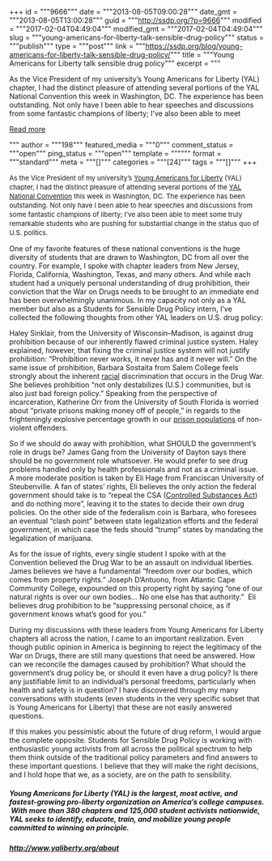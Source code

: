 +++
id = """9666"""
date = """2013-08-05T09:00:28"""
date_gmt = """2013-08-05T13:00:28"""
guid = """http://ssdp.org/?p=9666"""
modified = """2017-02-04T04:49:04"""
modified_gmt = """2017-02-04T04:49:04"""
slug = """young-americans-for-liberty-talk-sensible-drug-policy"""
status = """publish"""
type = """post"""
link = """https://ssdp.org/blog/young-americans-for-liberty-talk-sensible-drug-policy/"""
title = """Young Americans for Liberty talk sensible drug policy"""
excerpt = """<p>As the Vice President of my university’s Young Americans for Liberty (YAL) chapter, I had the distinct pleasure of attending several portions of the YAL National Convention this week in Washington, DC. The experience has been outstanding. Not only have I been able to hear speeches and discussions from some fantastic champions of liberty; I’ve also been able to meet</p>
<div class="h10"></div>
<p><a class="more-link2 flat" href="https://ssdp.org/blog/young-americans-for-liberty-talk-sensible-drug-policy/">Read more</a></p>
"""
author = """198"""
featured_media = """0"""
comment_status = """open"""
ping_status = """open"""
template = """"""
format = """standard"""
meta = """[]"""
categories = """[24]"""
tags = """[]"""
+++
<p dir="ltr"><span style="font-size: 13px; line-height: 18px;">As the Vice President of my university’s <a href="http://www.yaliberty.org/">Young Americans for Liberty</a> (YAL) chapter, I had the distinct pleasure of attending several portions of the <a href="http://www.yaliberty.org/convention/2013">YAL National Convention</a> this week in Washington, DC. The experience has been outstanding. Not only have I been able to hear speeches and discussions from some fantastic champions of liberty; I’ve also been able to meet some truly remarkable students who are pushing for substantial change in the status quo of U.S. politics.</span></p>

<p dir="ltr">One of my favorite features of these national conventions is the huge diversity of students that are drawn to Washington, DC from all over the country. For example, I spoke with chapter leaders from New Jersey, Florida, California, Washington, Texas, and many others. And while each student had a uniquely personal understanding of drug prohibition, their conviction that the War on Drugs needs to be brought to an immediate end has been overwhelmingly unanimous. In my capacity not only as a YAL member but also as a Students for Sensible Drug Policy intern, I&#8217;ve collected the following thoughts from other YAL leaders on U.S. drug policy:</p>

<p dir="ltr">Haley Sinklair, from the University of Wisconsin–Madison, is against drug prohibition because of our inherently flawed criminal justice system. Haley explained, however, that fixing the criminal justice system will not justify prohibition: “Prohibition never works, it never has and it never will.” On the same issue of prohibition, Barbara Sostaita from Salem College feels strongly about the inherent <a href="http://ssdp.org/news/blog/the-war-on-drugs-is-a-war-on-people/">racial</a> discrimination that occurs in the Drug War. She believes prohibition “not only destabilizes (U.S.) communities, but is also just bad foreign policy.” Speaking from the perspective of incarceration, Katherine Orr from the University of South Florida is worried about “private prisons making money off of people,” in regards to the frighteningly explosive percentage growth in our <a href="http://ssdp.org/resources/facts-and-statistics/">prison populations</a> of non-violent offenders.</p>

<p dir="ltr">So if we should do away with prohibition, what SHOULD the government’s role in drugs be? James Gang from the University of Dayton says there should be no government role whatsoever. He would prefer to see drug problems handled only by health professionals and not as a criminal issue. A more moderate position is taken by Eli Hage from Franciscan University of Steubenville. A fan of states’ rights, Eli believes the only action the federal government should take is to “repeal the CSA (<a href="http://en.wikipedia.org/wiki/Controlled_Substances_Act">Controlled Substances Act</a>)  and do nothing more”, leaving it to the states to decide their own drug policies. On the other side of the federalism coin is Barbara, who foresees an eventual “clash point” between state legalization efforts and the federal government, in which case the feds should “trump” states by mandating the legalization of marijuana.</p>

<p dir="ltr">As for the issue of rights, every single student I spoke with at the Convention believed the Drug War to be an assault on individual liberties. James believes we have a fundamental “freedom over our bodies, which comes from property rights.” Joseph D’Antuono, from Atlantic Cape Community College, expounded on this property right by saying “one of our natural rights is over our own bodies… No one else has that authority.”  Eli believes drug prohibition to be “suppressing personal choice, as if government knows what’s good for you.”</p>

<p dir="ltr">During my discussions with these leaders from Young Americans for Liberty chapters all across the nation, I came to an important realization. Even though public opinion in America is beginning to reject the legitimacy of the War on Drugs, there are still many questions that need be answered. How can we reconcile the damages caused by prohibition? What should the government’s drug policy be, or should it even have a drug policy? Is there any justifiable limit to an individual’s personal freedoms, particularly when health and safety is in question? I have discovered through my many conversations with students (even students in the very specific subset that is Young Americans for Liberty) that these are not easily answered questions.</p>

<p dir="ltr">If this makes you pessimistic about the future of drug reform, I would argue the complete opposite. Students for Sensible Drug Policy is working with enthusiastic young activists from all across the political spectrum to help them think outside of the traditional policy parameters and find answers to these important questions. I believe that they will make the right decisions, and I hold hope that we, as a society, are on the path to sensibility.</p>

<p dir="ltr"></p>



<h5 dir="ltr">Young Americans for Liberty (YAL) is the largest, most active, and fastest-growing pro-liberty organization on America&#8217;s college campuses.  With more than 380 chapters and 125,000 student activists nationwide, YAL seeks to identify, educate, train, and mobilize young people committed to winning on principle.</h5>

<h5 dir="ltr"><a href="http://www.yaliberty.org/about">http://www.yaliberty.org/about</a></h5>

&nbsp;
